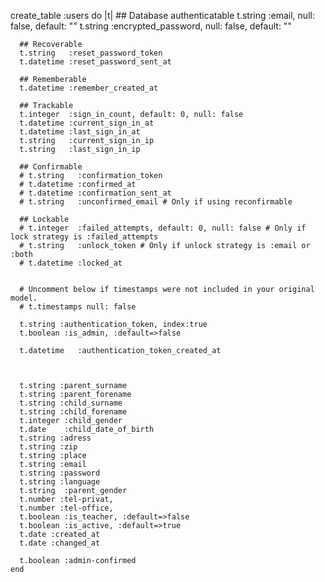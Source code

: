    create_table :users do |t|
      ## Database authenticatable
      t.string :email,              null: false, default: ""
      t.string :encrypted_password, null: false, default: ""

      ## Recoverable
      t.string   :reset_password_token
      t.datetime :reset_password_sent_at

      ## Rememberable
      t.datetime :remember_created_at

      ## Trackable
      t.integer  :sign_in_count, default: 0, null: false
      t.datetime :current_sign_in_at
      t.datetime :last_sign_in_at
      t.string   :current_sign_in_ip
      t.string   :last_sign_in_ip

      ## Confirmable
      # t.string   :confirmation_token
      # t.datetime :confirmed_at
      # t.datetime :confirmation_sent_at
      # t.string   :unconfirmed_email # Only if using reconfirmable

      ## Lockable
      # t.integer  :failed_attempts, default: 0, null: false # Only if lock strategy is :failed_attempts
      # t.string   :unlock_token # Only if unlock strategy is :email or :both
      # t.datetime :locked_at


      # Uncomment below if timestamps were not included in your original model.
      # t.timestamps null: false

      t.string :authentication_token, index:true
      t.boolean :is_admin, :default=>false

      t.datetime   :authentication_token_created_at



      t.string :parent_surname
      t.string :parent_forename
      t.string :child_surname
      t.string :child_forename
      t.integer :child_gender
      t.date    :child_date_of_birth
      t.string :adress
      t.string :zip
      t.string :place
      t.string :email
      t.string :password
      t.string :language
      t.string  :parent_gender
      t.number :tel-privat,
      t.number :tel-office,
      t.boolean :is_teacher, :default=>false
      t.boolean :is_active, :default=>true
      t.date :created_at
      t.date :changed_at
      
      t.boolean :admin-confirmed
    end
